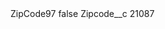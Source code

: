 <?xml version="1.0" encoding="UTF-8"?>
<CustomMetadata xmlns="http://soap.sforce.com/2006/04/metadata" xmlns:xsi="http://www.w3.org/2001/XMLSchema-instance" xmlns:xsd="http://www.w3.org/2001/XMLSchema">
    <label>ZipCode97</label>
    <protected>false</protected>
    <values>
        <field>Zipcode__c</field>
        <value xsi:type="xsd:string">21087</value>
    </values>
</CustomMetadata>
